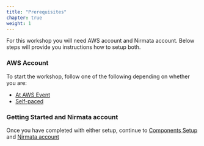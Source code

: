 ```yaml
---
title: "Prerequisites"
chapter: true
weight: 1
---
```


For this workshop you will need AWS account and Nirmata account. Below steps will provide you instructions how to setup both.

### AWS Account

To start the workshop, follow one of the following depending on whether you are:


- [At AWS Event](1_setup/1_aws_event/11_at_aws_event.html)
- [Self-paced](1_setup/2_self_paced/_index.html)

### Getting Started and Nirmata account

Once you have completed with either setup, continue to [Components Setup](1_setup/3_components_setup.html) and [Nirmata account](1_setup/14_nirmata_account.html)

